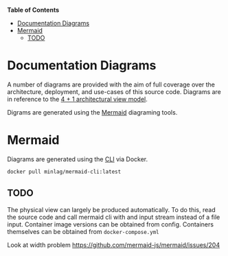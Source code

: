 <!-- START doctoc generated TOC please keep comment here to allow auto update -->
<!-- DON'T EDIT THIS SECTION, INSTEAD RE-RUN doctoc TO UPDATE -->
**Table of Contents**

- [Documentation Diagrams](#documentation-diagrams)
- [Mermaid](#mermaid)
  - [TODO](#todo)

<!-- END doctoc generated TOC please keep comment here to allow auto update -->

# Documentation Diagrams
A number of diagrams are provided with the aim of full coverage over the architecture, deployment, and use-cases of this source code. Diagrams are in reference to the [4 + 1 architectural view model](https://en.wikipedia.org/wiki/4%2B1_architectural_view_model).

Digrams are generated using the [Mermaid](https://mermaid-js.github.io/mermaid/#/) diagraming tools.

# Mermaid
Diagrams are generated using the [CLI](https://github.com/mermaidjs/mermaid.cli) via Docker.

```sh
docker pull minlag/mermaid-cli:latest
```

## TODO
The physical view can largely be produced automatically. To do this, read the source code and call mermaid cli with and input stream instead of a file input. Container image versions can be obtained from config. Containers themselves can be obtained from `docker-compose.yml`


Look at width problem
https://github.com/mermaid-js/mermaid/issues/204